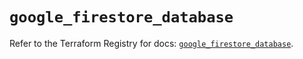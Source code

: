 # `google_firestore_database`

Refer to the Terraform Registry for docs: [`google_firestore_database`](https://registry.terraform.io/providers/hashicorp/google/6.42.0/docs/resources/firestore_database).
